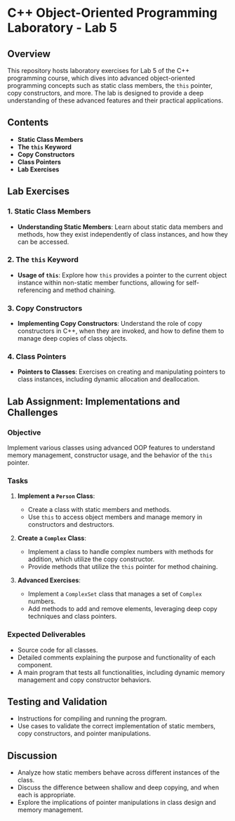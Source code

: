 # C++ Object-Oriented Programming Laboratory - Lab 5

## Overview
This repository hosts laboratory exercises for Lab 5 of the C++ programming course, which dives into advanced object-oriented programming concepts such as static class members, the `this` pointer, copy constructors, and more. The lab is designed to provide a deep understanding of these advanced features and their practical applications.

## Contents
- **Static Class Members**
- **The `this` Keyword**
- **Copy Constructors**
- **Class Pointers**
- **Lab Exercises**

## Lab Exercises

### 1. Static Class Members
- **Understanding Static Members**: Learn about static data members and methods, how they exist independently of class instances, and how they can be accessed.

### 2. The `this` Keyword
- **Usage of `this`**: Explore how `this` provides a pointer to the current object instance within non-static member functions, allowing for self-referencing and method chaining.

### 3. Copy Constructors
- **Implementing Copy Constructors**: Understand the role of copy constructors in C++, when they are invoked, and how to define them to manage deep copies of class objects.

### 4. Class Pointers
- **Pointers to Classes**: Exercises on creating and manipulating pointers to class instances, including dynamic allocation and deallocation.

## Lab Assignment: Implementations and Challenges

### Objective
Implement various classes using advanced OOP features to understand memory management, constructor usage, and the behavior of the `this` pointer.

### Tasks
1. **Implement a `Person` Class**:
   - Create a class with static members and methods.
   - Use `this` to access object members and manage memory in constructors and destructors.

2. **Create a `Complex` Class**:
   - Implement a class to handle complex numbers with methods for addition, which utilize the copy constructor.
   - Provide methods that utilize the `this` pointer for method chaining.

3. **Advanced Exercises**:
   - Implement a `ComplexSet` class that manages a set of `Complex` numbers.
   - Add methods to add and remove elements, leveraging deep copy techniques and class pointers.

### Expected Deliverables
- Source code for all classes.
- Detailed comments explaining the purpose and functionality of each component.
- A main program that tests all functionalities, including dynamic memory management and copy constructor behaviors.

## Testing and Validation
- Instructions for compiling and running the program.
- Use cases to validate the correct implementation of static members, copy constructors, and pointer manipulations.

## Discussion
- Analyze how static members behave across different instances of the class.
- Discuss the difference between shallow and deep copying, and when each is appropriate.
- Explore the implications of pointer manipulations in class design and memory management.

